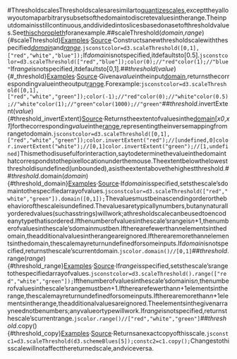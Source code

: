 #ThresholdscalesThresholdscalesaresimilarto[quantizescales](./quantize.md),excepttheyallowyoutomaparbitrarysubsetsofthedomaintodiscretevaluesintherange.Theinputdomainisstillcontinuous,anddividedintoslicesbasedonasetofthresholdvalues.See[thischoropleth](https://observablehq.com/@d3/threshold-choropleth)foranexample.##scaleThreshold(*domain*,*range*){#scaleThreshold}[Examples](https://observablehq.com/@d3/quantile-quantize-and-threshold-scales)·[Source](https://github.com/d3/d3-scale/blob/main/src/threshold.js)·Constructsanewthresholdscalewiththespecified[*domain*](#threshold_domain)and[*range*](#threshold_range).```jsconstcolor=d3.scaleThreshold([0,1],["red","white","blue"]);```If*domain*isnotspecified,itdefaultsto[0.5].```jsconstcolor=d3.scaleThreshold(["red","blue"]);color(0);//"red"color(1);//"blue"```If*range*isnotspecified,itdefaultsto[0,1].##*threshold*(*value*){#_threshold}[Examples](https://observablehq.com/@d3/quantile-quantize-and-threshold-scales)·[Source](https://github.com/d3/d3-scale/blob/main/src/threshold.js)·Givena*value*intheinput[domain](#threshold_domain),returnsthecorrespondingvalueintheoutput[range](#threshold_range).Forexample:```jsconstcolor=d3.scaleThreshold([0,1],["red","white","green"]);color(-1);//"red"color(0);//"white"color(0.5);//"white"color(1);//"green"color(1000);//"green"```##*threshold*.invertExtent(*value*){#threshold_invertExtent}[Source](https://github.com/d3/d3-scale/blob/main/src/threshold.js)·Returnstheextentofvaluesinthe[domain](#threshold_domain)[<i>x0</i>,<i>x1</i>]forthecorresponding*value*inthe[range](#threshold_range),representingtheinversemappingfromrangetodomain.```jsconstcolor=d3.scaleThreshold([0,1],["red","white","green"]);color.invertExtent("red");//[undefined,0]color.invertExtent("white");//[0,1]color.invertExtent("green");//[1,undefined]```Thismethodisusefulforinteraction,saytodeterminethevalueinthedomainthatcorrespondstothepixellocationunderthemouse.Theextentbelowthelowestthresholdisundefined(unbounded),asistheextentabovethehighestthreshold.##*threshold*.domain(*domain*){#threshold_domain}[Examples](https://observablehq.com/@d3/quantile-quantize-and-threshold-scales)·[Source](https://github.com/d3/d3-scale/blob/main/src/threshold.js)·If*domain*isspecified,setsthescale’sdomaintothespecifiedarrayofvalues.```jsconstcolor=d3.scaleThreshold(["red","white","green"]).domain([0,1]);```Thevaluesmustbeinascendingorderorthebehaviorofthescaleisundefined.Thevaluesaretypicallynumbers,butanynaturallyorderedvalues(suchasstrings)willwork;athresholdscalecanbeusedtoencodeanytypethatisordered.Ifthenumberofvaluesinthescale’srangeis*n*+1,thenumberofvaluesinthescale’sdomainmustbe*n*.Iftherearefewerthan*n*elementsinthedomain,theadditionalvaluesintherangeareignored.Iftherearemorethan*n*elementsinthedomain,thescalemayreturnundefinedforsomeinputs.If*domain*isnotspecified,returnsthescale’scurrentdomain.```jscolor.domain()//[0,1]```##*threshold*.range(*range*){#threshold_range}[Examples](https://observablehq.com/@d3/quantile-quantize-and-threshold-scales)·[Source](https://github.com/d3/d3-scale/blob/main/src/threshold.js)·If*range*isspecified,setsthescale’srangetothespecifiedarrayofvalues.```jsconstcolor=d3.scaleThreshold().range(["red","white","green"]);```Ifthenumberofvaluesinthescale’sdomainis*n*,thenumberofvaluesinthescale’srangemustbe*n*+1.Iftherearefewerthan*n*+1elementsintherange,thescalemayreturnundefinedforsomeinputs.Iftherearemorethan*n*+1elementsintherange,theadditionalvaluesareignored.Theelementsinthegivenarrayneednotbenumbers;anyvalueortypewillwork.If*range*isnotspecified,returnsthescale’scurrentrange.```jscolor.range()//["red","white","green"]```##*threshold*.copy(){#threshold_copy}[Examples](https://observablehq.com/@d3/quantile-quantize-and-threshold-scales)·[Source](https://github.com/d3/d3-scale/blob/main/src/threshold.js)·Returnsanexactcopyofthisscale.```jsconstc1=d3.scaleThreshold(d3.schemeBlues[5]);constc2=c1.copy();```Changestothisscalewillnotaffectthereturnedscale,andviceversa.
